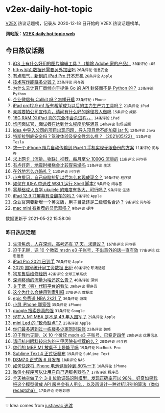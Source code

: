 # v2ex-daily-hot-topic

[V2EX](https://www.v2ex.com/) 热议话题榜，记录从 2020-12-18 日开始的 V2EX 热议话题榜单。

**网站版：[V2EX daily hot topic web](https://boojack.github.io/v2ex-daily-hot-topic-web/)**

## 今日热议话题

<!-- TODAY BEGIN -->

1. [iOS 上有什么好用的图片编辑工具？（排除 Adobe 家的产品）](https://www.v2ex.com/t/778490) `30条评论` `iOS`
1. [https 网页数据还需要另外加密吗](https://www.v2ex.com/t/778499) `26条评论` `信息安全`
1. [有点晦气，新到的 iPad Pro 开不开机](https://www.v2ex.com/t/778493) `26条评论` `Apple`
1. [技术写作能赚多少钱？](https://www.v2ex.com/t/778497) `23条评论` `问与答`
1. [为什么云计算厂商倾向于提供 Go 的 API 封装而不是 Python 的？](https://www.v2ex.com/t/778518) `23条评论` `Python`
1. [企业微信有 Callkit 吗？怎样开启](https://www.v2ex.com/t/778555) `23条评论` `iPhone`
1. [iPad pro12.9 m1 版有希望成为以后的主力生产力工具吗？](https://www.v2ex.com/t/778512) `21条评论` `iPad`
1. [亲戚要拍公司宣传片，请问有什么好的途径找人做吗](https://www.v2ex.com/t/778488) `15条评论` `成都`
1. [16G RAM 的 iPad 真的完全不会杀进程。。](https://www.v2ex.com/t/778598) `14条评论` `iPad`
1. [询问面试官，面试者在达到什么程度能够满意](https://www.v2ex.com/t/778529) `14条评论` `职场话题`
1. [idea 中导入公司的项目出现问题，导入项目后不能加载 jar 包](https://www.v2ex.com/t/778487) `12条评论` `Java`
1. [特斯拉到底安全吗？驾驶体验及安全性怎么样？（2021/05/22）](https://www.v2ex.com/t/778593) `11条评论` `Tesla`
1. [求一个 iPhone 照片自动传输到 Pixel 1 手机实现无限备份的方案](https://www.v2ex.com/t/778567) `11条评论` `问与答`
1. [求上网卡（流量、物联）推荐，每月至少 1000G 流量的](https://www.v2ex.com/t/778559) `11条评论` `问与答`
1. [有点好奇，地震时楼梯会比较容易塌吗](https://www.v2ex.com/t/778539) `11条评论` `生活`
1. [在外地怎么办婚礼？](https://www.v2ex.com/t/778505) `11条评论` `问与答`
1. [小白提问，自己电脑挖矿以后怎么套现成现金？](https://www.v2ex.com/t/778608) `10条评论` `程序员`
1. [如何在 IDEA 中通过 WSL1 运行 Shell 脚本?](https://www.v2ex.com/t/778589) `9条评论` `问与答`
1. [零基础成人自学 ukulele 的难度有多大，可行吗？](https://www.v2ex.com/t/778572) `9条评论` `生活`
1. [iPad 12.9 寸屏幕有没翻车的吗？](https://www.v2ex.com/t/778546) `9条评论` `Apple`
1. [企业官网要新增一个英文版，用子目录还是二级域名合适？](https://www.v2ex.com/t/778542) `9条评论` `问与答`
1. [mac mini 有推荐的显示器吗？](https://www.v2ex.com/t/778533) `9条评论` `硬件`

数据更新于 2021-05-22 15:58:06

<!-- TODAY END -->

### 昨日热议话题

<!-- YESTERDAY BEGIN -->

1. [生活焦虑，人在深圳，高考还有 17 天，求建议？](https://www.v2ex.com/t/778291) `167条评论` `问与答`
1. [迫于无聊，送 10 个微软 msdn e3 子账号，不出意外的话一直有效](https://www.v2ex.com/t/778274) `77条评论` `优惠信息`
1. [iPad Pro 2021 已到手](https://www.v2ex.com/t/778271) `70条评论` `Apple`
1. [2020 国家统计局工资数据 出炉](https://www.v2ex.com/t/778270) `60条评论` `职场话题`
1. [狗东售后维修经历](https://www.v2ex.com/t/778343) `42条评论` `全球工单系统`
1. [深圳移动的流量为啥还这么贵？](https://www.v2ex.com/t/778265) `40条评论` `深圳`
1. [关于低（零）代码平台的看法](https://www.v2ex.com/t/778356) `39条评论` `程序员`
1. [这个为什么会使用到索引呀](https://www.v2ex.com/t/778366) `37条评论` `数据库`
1. [epic 免费送 NBA 2k21 了](https://www.v2ex.com/t/778264) `36条评论` `游戏`
1. [小屏 iPhone 哪家强](https://www.v2ex.com/t/778353) `35条评论` `iPhone`
1. [google 搜索是真的强](https://www.v2ex.com/t/778423) `31条评论` `Google`
1. [现在入 M1 MBA 是不是 49 年入国军？](https://www.v2ex.com/t/778414) `29条评论` `Apple`
1. [mini Led 的 “致命缺点”？](https://www.v2ex.com/t/778453) `25条评论` `Apple`
1. [你们最多遇到过一栋楼多少家同时装修](https://www.v2ex.com/t/778269) `22条评论` `装修`
1. [迫于我也无聊，送 10 个微软 msdn e3 子账号，已稳定四年](https://www.v2ex.com/t/778305) `20条评论` `优惠信息`
1. [请问杭州眼科较出名的三甲医院有推荐的么？](https://www.v2ex.com/t/778284) `20条评论` `问与答`
1. [你们的 MBP M1 放桌子上是能平吗](https://www.v2ex.com/t/778431) `19条评论` `MacBook Pro`
1. [Sublime Text 4 正式版發布](https://www.v2ex.com/t/778336) `19条评论` `Sublime Text`
1. [DSM7.0 正式版 6 月发布](https://www.v2ex.com/t/778379) `18条评论` `NAS`
1. [如何快速将 iPhone 电池健康掉到 80%一下](https://www.v2ex.com/t/778359) `18条评论` `iPhone`
1. [微信小程序可以让用户自己选服务器吗？](https://www.v2ex.com/t/778410) `17条评论` `程序员`
1. [今天抽空做了个 3-8 位验证码识别模型，发现正确率可以 98%，好奇如果我把这个模型做成 API 服务会有人用么，以及再设计一种对抗识别的算法（类似 recaptcha）](https://www.v2ex.com/t/778373) `17条评论` `奇思妙想`

<!-- YESTERDAY END -->

---

💡 Idea comes from [justjavac 迷渡](https://github.com/justjavac/)
